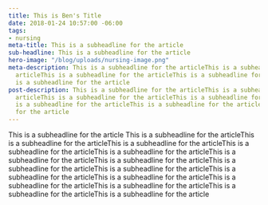```yaml
---
title: This is Ben's Title
date: 2018-01-24 10:57:00 -06:00
tags:
- nursing
meta-title: This is a subheadline for the article
sub-headline: This is a subheadline for the article
hero-image: "/blog/uploads/nursing-image.png"
meta-description: This is a subheadline for the articleThis is a subheadline for the
  articleThis is a subheadline for the articleThis is a subheadline for the articleThis
  is a subheadline for the article
post-description: This is a subheadline for the articleThis is a subheadline for the
  articleThis is a subheadline for the articleThis is a subheadline for the articleThis
  is a subheadline for the articleThis is a subheadline for the articleThis is a subheadline
  for the article
---
```


This is a subheadline for the article This is a subheadline for the articleThis is a subheadline for the articleThis is a subheadline for the articleThis is a subheadline for the articleThis is a subheadline for the articleThis is a subheadline for the articleThis is a subheadline for the articleThis is a subheadline for the articleThis is a subheadline for the articleThis is a subheadline for the articleThis is a subheadline for the articleThis is a subheadline for the articleThis is a subheadline for the articleThis is a subheadline for the articleThis is a subheadline for the article